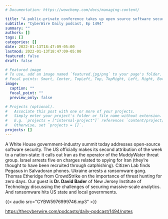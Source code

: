 ```yaml
---
# Documentation: https://wowchemy.com/docs/managing-content/

title: "A public-private conference takes up open source software security at the White House. MuddyWater attributed to Iran. Espionage and ransomware arrests."
subtitle: "CyberWire Daily podcast, Ep 1494"
summary: ""
authors: []
tags: []
categories: []
date: 2022-01-13T18:47:09-05:00
lastmod: 2022-01-13T18:47:09-05:00
featured: false
draft: false

# Featured image
# To use, add an image named `featured.jpg/png` to your page's folder.
# Focal points: Smart, Center, TopLeft, Top, TopRight, Left, Right, BottomLeft, Bottom, BottomRight.
image:
  caption: ""
  focal_point: ""
  preview_only: false

# Projects (optional).
#   Associate this post with one or more of your projects.
#   Simply enter your project's folder or file name without extension.
#   E.g. `projects = ["internal-project"]` references `content/project/deep-learning/index.md`.
#   Otherwise, set `projects = []`.
projects: []
---
```


A White House government-industry summit today addresses open-source software security. The US officially makes its second attribution of the week to a nation-state: it calls out Iran as the operator of the MuddyWater threat group. Israel arrests five on charges related to spying for Iran (they’re thought to have been recruited through catphishing). Citizen Lab finds Pegasus in Salvadoran phones. Ukraine arrests a ransomware gang. Thomas Etheridge from CrowdStrike on the importance of threat hunting for zero days. Our guest is **Dr. David Bader** of New Jersey Institute of Technology discussing the challenges of securing massive-scale analytics. And ransomware hits US state and local governments.

{{< audio src="CYBW5976999746.mp3" >}}

https://thecyberwire.com/podcasts/daily-podcast/1494/notes
